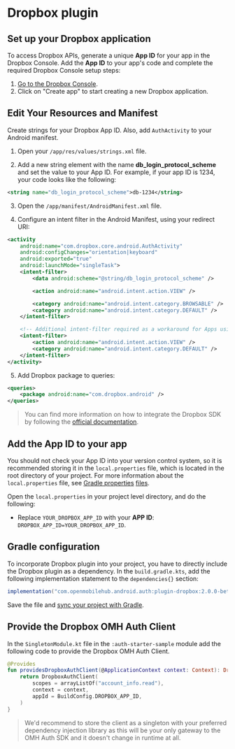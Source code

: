 # Dropbox plugin

## Set up your Dropbox application

To access Dropbox APIs, generate a unique **App ID** for your app in the Dropbox Console. Add the **App ID** to your app's code and complete the required Dropbox Console setup steps:

1.  [Go to the Dropbox Console](https://www.dropbox.com/developers/apps).
2.  Click on "Create app" to start creating a new Dropbox application.

## Edit Your Resources and Manifest

Create strings for your Dropbox App ID. Also, add `AuthActivity` to your Android manifest.

1.  Open your `/app/res/values/strings.xml` file.

2.  Add a new string element with the name **db_login_protocol_scheme** and set the value to your App ID. For example, if your app ID is 1234, your code looks like the following:

```XML
<string name="db_login_protocol_scheme">db-1234</string>
```

3. Open the `/app/manifest/AndroidManifest.xml` file.

4. Configure an intent filter in the Android Manifest, using your redirect URI:

```XML
<activity
    android:name="com.dropbox.core.android.AuthActivity"
    android:configChanges="orientation|keyboard"
    android:exported="true"
    android:launchMode="singleTask">
    <intent-filter>
        <data android:scheme="@string/db_login_protocol_scheme" />

        <action android:name="android.intent.action.VIEW" />

        <category android:name="android.intent.category.BROWSABLE" />
        <category android:name="android.intent.category.DEFAULT" />
    </intent-filter>

    <!-- Additional intent-filter required as a workaround for Apps using targetSdk=33 until the fix in the Dropbox app is available to all users. -->
    <intent-filter>
        <action android:name="android.intent.action.VIEW" />
        <category android:name="android.intent.category.DEFAULT" />
    </intent-filter>
</activity>
```

5. Add Dropbox package to queries:

```XML
<queries>
    <package android:name="com.dropbox.android" />
</queries>
```

> You can find more information on how to integrate the Dropbox SDK by following the [official documentation](https://github.com/dropbox/dropbox-sdk-java).

## Add the App ID to your app

You should not check your App ID into your version control system, so it is recommended storing it in the `local.properties` file, which is located in the root directory of your project. For more information about the `local.properties` file, see [Gradle properties](https://developer.android.com/studio/build#properties-files) [files](https://developer.android.com/studio/build#properties-files).

Open the `local.properties` in your project level directory, and do the following:

- Replace `YOUR_DROPBOX_APP_ID` with your **APP ID**: `DROPBOX_APP_ID=YOUR_DROPBOX_APP_ID`.

## Gradle configuration

To incorporate Dropbox plugin into your project, you have to directly include the Dropbox plugin as a dependency. In the `build.gradle.kts`, add the following implementation statement to the `dependencies{}` section:

```groovy
implementation("com.openmobilehub.android.auth:plugin-dropbox:2.0.0-beta")
```

Save the file and [sync your project with Gradle](https://developer.android.com/studio/build#sync-files).

## Provide the Dropbox OMH Auth Client

In the `SingletonModule.kt` file in the `:auth-starter-sample` module add the following code to provide the Dropbox OMH Auth Client.

```kotlin
@Provides
fun providesDropboxAuthClient(@ApplicationContext context: Context): DropboxAuthClient {
    return DropboxAuthClient(
        scopes = arrayListOf("account_info.read"),
        context = context,
        appId = BuildConfig.DROPBOX_APP_ID,
    )
}
```

> We'd recommend to store the client as a singleton with your preferred dependency injection library as this will be your only gateway to the OMH Auth SDK and it doesn't change in runtime at all.
